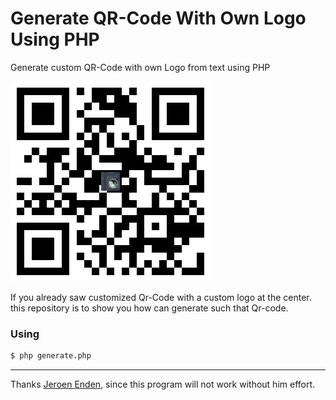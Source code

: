 # Generate QR-Code With Own Logo Using PHP

Generate custom QR-Code with own Logo from text using PHP

![Generate QR-Code With Own Logo Using PHP](demo1.png)

If you already saw customized Qr-Code with a custom logo at the center. this repository is to show you how can generate such that Qr-code.

### Using

```bash
$ php generate.php
```

------

Thanks [Jeroen Enden](https://github.com/endroid/qr-code), since this program will not work without him effort. 
